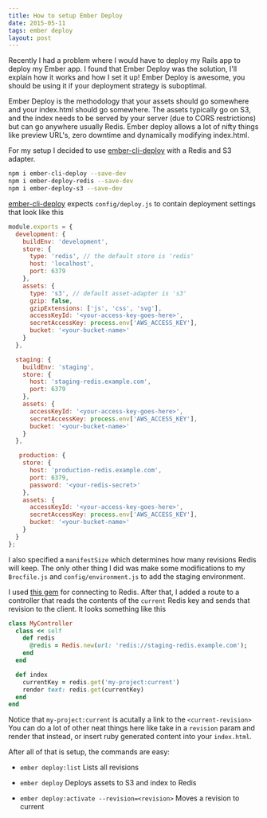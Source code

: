 ```yaml
---
title: How to setup Ember Deploy
date: 2015-05-11
tags: ember deploy
layout: post
---
```


Recently I had a problem where I would have to deploy my Rails app to deploy my Ember app. I found that Ember Deploy was the solution, I'll explain how it works and how I set it up! Ember Deploy is awesome, you should be using it if your deployment strategy is suboptimal.

Ember Deploy is the methodology that your assets should go somewhere and your index.html should go somewhere. The assets typically go on S3, and the index needs to be served by your server (due to CORS restrictions) but can go anywhere usually Redis. Ember deploy allows a lot of nifty things like preview URL's, zero downtime and dynamically modifying index.html.

For my setup I decided to use [ember-cli-deploy](https://github.com/ember-cli/ember-cli-deploy) with a Redis and S3 adapter.

```bash
npm i ember-cli-deploy --save-dev
npm i ember-deploy-redis --save-dev
npm i ember-deploy-s3 --save-dev
```

[ember-cli-deploy](https://github.com/ember-cli/ember-cli-deploy) expects `config/deploy.js` to contain deployment settings that look like this

```javascript
module.exports = {
  development: {
    buildEnv: 'development',
    store: {
      type: 'redis', // the default store is 'redis'
      host: 'localhost',
      port: 6379
    },
    assets: {
      type: 's3', // default asset-adapter is 's3'
      gzip: false,
      gzipExtensions: ['js', 'css', 'svg'],
      accessKeyId: '<your-access-key-goes-here>',
      secretAccessKey: process.env['AWS_ACCESS_KEY'],
      bucket: '<your-bucket-name>'
    }
  },

  staging: {
    buildEnv: 'staging',
    store: {
      host: 'staging-redis.example.com',
      port: 6379
    },
    assets: {
      accessKeyId: '<your-access-key-goes-here>',
      secretAccessKey: process.env['AWS_ACCESS_KEY'],
      bucket: '<your-bucket-name>'
    }
  },

   production: {
    store: {
      host: 'production-redis.example.com',
      port: 6379,
      password: '<your-redis-secret>'
    },
    assets: {
      accessKeyId: '<your-access-key-goes-here>',
      secretAccessKey: process.env['AWS_ACCESS_KEY'],
      bucket: '<your-bucket-name>'
    }
  }
};
```

I also specified a `manifestSize` which determines how many revisions Redis will keep. The only other thing I did was make some modifications to my `Brocfile.js` and `config/environment.js` to add the staging environment.

I used [this gem](http://www.github.com/redis/redis-rb.git) for connecting to Redis. After that, I added a route to a controller that reads the contents of the `current` Redis key and sends that revision to the client. It looks something like this

```ruby
class MyController
  class << self
    def redis
      @redis = Redis.new(url: 'redis://staging-redis.example.com');
    end
  end

  def index
    currentKey = redis.get('my-project:current')
    render text: redis.get(currentKey)
  end
end
```

Notice that `my-project:current` is acutally a link to the `<current-revision>` You can do a lot of other neat things here like take in a `revision` param and render that instead, or insert ruby generated content into your `index.html`.

After all of that is setup, the commands are easy:

- `ember deploy:list` Lists all revisions

- `ember deploy` Deploys assets to S3 and index to Redis

- `ember deploy:activate --revision=<revision>` Moves a revision to current
